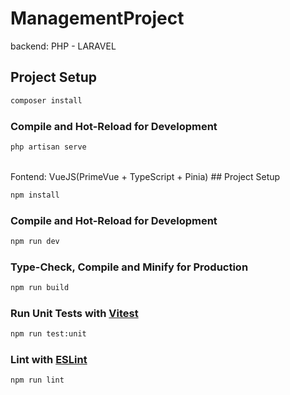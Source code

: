 # ManagementProject
 backend: PHP - LARAVEL
## Project Setup

```sh
composer install
```

### Compile and Hot-Reload for Development

```sh
php artisan serve
```
<br> 
Fontend: VueJS(PrimeVue + TypeScript + Pinia)
## Project Setup

```sh
npm install
```

### Compile and Hot-Reload for Development

```sh
npm run dev
```

### Type-Check, Compile and Minify for Production

```sh
npm run build
```

### Run Unit Tests with [Vitest](https://vitest.dev/)

```sh
npm run test:unit
```

### Lint with [ESLint](https://eslint.org/)

```sh
npm run lint
```
